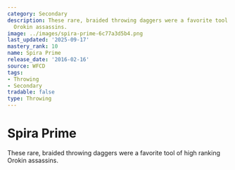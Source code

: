 ```yaml
---
category: Secondary
description: These rare, braided throwing daggers were a favorite tool of high ranking
  Orokin assassins.
image: ../images/spira-prime-6c77a3d5b4.png
last_updated: '2025-09-17'
mastery_rank: 10
name: Spira Prime
release_date: '2016-02-16'
source: WFCD
tags:
- Throwing
- Secondary
tradable: false
type: Throwing
---
```


# Spira Prime

These rare, braided throwing daggers were a favorite tool of high ranking Orokin assassins.

